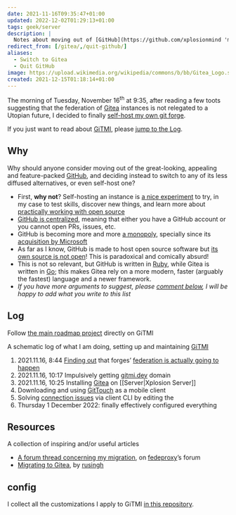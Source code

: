 ```yaml
---
date: 2021-11-16T09:35:47+01:00
updated: 2022-12-02T01:29:13+01:00
tags: geek/server
description: |
  Notes about moving out of [GitHub](https://github.com/xplosionmind 'my GitHub profile') and setting up a self-hosted [Gitea](https://gitea.com 'Gitea official website') instance.
redirect_from: [/gitea/,/quit-github/]
aliases:
  - Switch to Gitea
  - Quit GitHub
image: https://upload.wikimedia.org/wikipedia/commons/b/bb/Gitea_Logo.svg
created: 2021-12-15T01:18:14+01:00
---
```

The morning of <time datetime='2021-11-16T09:34:47+01:00'>Tuesday, November 16<sup>th</sup> at 9:35</time>, after reading a few toots suggesting that the federation of [Gitea](https://gitea.com 'Gitea official website') instances is not relegated to a Utopian future, I decided to finally [self-host my own git forge](https://mastodon.uno/@tommi/10728603055996713 'Toot about self-hosting Gitea').

If you just want to read about [GiTMI][gitmi], please [jump to the Log](#Log 'Jump to the Log section').

## Why

Why should anyone consider moving out of the great-looking, appealing and feature-packed [GitHub](https://github.com), and deciding instead to switch to any of its less diffused alternatives, or even self-host one?

- First, **why not**? Self-hosting an instance is [a nice experiment][rusingh-migration] to try, in my case to test skills, discover new things, and learn more about [practically working with open source][mte90-contribute-to-opensource]
- [GitHub is centralized](https://fosstodon.org/@yarmo/107263376066057557 'Toot about GitHub centralization, on Fossdon'), meaning that either you have a GitHub account or you cannot open PRs, issues, etc.
- GitHub is becoming more and more [a monopoly](), specially since its [acquisition by Microsoft](https://en.wikipedia.org/wiki/GitHub#Acquisition_by_Microsoft '“Acquisition by Microsoft„ subsection of GitHub Wikipedia page')
- As far as I know, GitHub is made to host open source software but <u>its own source is not open</u>! This is paradoxical and comically absurd!
- This is not so relevant, but GitHub is written in [Ruby](https://www.ruby-lang.org 'Ruby’s official website'), while Gitea is written in [Go](https://golang.org/ 'Go’s official website'); this makes Gitea rely on a more modern, faster (arguably the fastest) language and a newer framework.
- *If you have more arguments to suggest, please [comment below](#comments 'Go to comments'), I will be happy to add what you write to this list*

## Log

<div class='yellow box' id='roadmap'>
	Follow <a href='https://gitmi.dev/tommi/gitmi/projects/1' title='GiTMI maintenance roadmap'>the main roadmap project</a> directly on GiTMI
</div>

A schematic log of what I am doing, setting up and maintaining [GiTMI][gitmi]

1. <time datetime='2021-11-16T08:44:40+01:00'>2021.11.16, 8:44</time> [Finding out](https://mastodon.uno/@tommi/107285620570565058 'My toot after finding out that Fedeproxy is being funded and developed') that forges’ [federation is actually going to happen](https://social.gitea.io/@gitea/107006650861897944 'Gitea’s toot announcing the achievement of a first step towards federation')
2. <time datetime='2021-11-16T10:17:40+01:00'>2021.11.16, 10:17</time> Impulsively getting [gitmi.dev](https://gitmi.dev 'GiTMI') domain
3. <time datetime='2021-11-16T10:25:40+01:00'>2021.11.16, 10:25</time> Installing [Gitea][gitea] on [[Server|Xplosion Server]]
4. Downloading and using [GitTouch] as a mobile client
5. Solving [connection issues](https://forum.forgefriends.org/t/migrating-from-github-to-self-hosted-gitea/486/4 'Error reported on Forgefriends forum') via client CLI by editing the 
6. <time datetime='2022-12-01T11:00:19+01:00'>Thursday  1 December 2022</time>: finally effectively configured everything

## Resources

A collection of inspiring and/or useful articles

- [A forum thread concerning my migration](https://forum.fedeproxy.eu/t/migrating-from-github-to-self-hosted-gitea 'Migrating from GitHub to self-hosted Gitea'), on [fedeproxy]’s forum
- [Migrating to Gitea][rusingh-migration], by [rusingh]

## config

I collect all the customizations I apply to GiTMI [in this repository](https://gitmi.dev/tommi/gitmi 'GiTMI customizations repository on GiTMI').

[fedeproxy]: https://fedeproxy.eu 'fedeproxy official website'
[gitmi]: https://gitmi.dev 'GiTMI homepage'
[gitea]: https://gitea.com 'Gitea official website'
[rusingh-migration]: https://rusingh.com/github-codeberg-gitea-migrations '“GitHub to Codeberg to… Gitea?„ on Ru Singh’s blog'
[rusingh]: https://rusingh.com 'Ru Singh’s personal website'
[mte90-contribute-to-opensource]: https://leanpub.com/contributetoopensource-therightway '“Contribute to opensource: the right way„ by Daniele Scasciafratte'
[GitTouch]: https://github.com/git-touch/git-touch 'git-touch on GitHub'